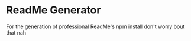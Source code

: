 # ReadMe Generator

  For the generation of professional ReadMe's
  npm install
  don't worry bout that
  nah
  

